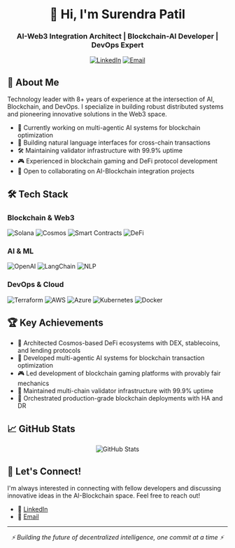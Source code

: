 <div align="center">
  <h1>👋 Hi, I'm Surendra Patil</h1>
  <h3>AI-Web3 Integration Architect | Blockchain-AI Developer | DevOps Expert</h3>
</div>

<p align="center">
  <a href="https://www.linkedin.com/in/surendrapatil1"><img src="https://img.shields.io/badge/LinkedIn-Connect-blue?style=for-the-badge&logo=linkedin" alt="LinkedIn"></a>
  <a href="mailto:meetsurendrapatil@gmail.com"><img src="https://img.shields.io/badge/Email-Contact-red?style=for-the-badge&logo=gmail" alt="Email"></a>
</p>

## 🚀 About Me

Technology leader with 8+ years of experience at the intersection of AI, Blockchain, and DevOps. I specialize in building robust distributed systems and pioneering innovative solutions in the Web3 space.

- 🔭 Currently working on multi-agentic AI systems for blockchain optimization
- 🌱 Building natural language interfaces for cross-chain transactions
- 🛠️ Maintaining validator infrastructure with 99.9% uptime
- 🎮 Experienced in blockchain gaming and DeFi protocol development
- 🤝 Open to collaborating on AI-Blockchain integration projects

## 🛠️ Tech Stack

### Blockchain & Web3
![Solana](https://img.shields.io/badge/Solana-black?style=flat-square&logo=solana)
![Cosmos](https://img.shields.io/badge/Cosmos-black?style=flat-square&logo=cosmos)
![Smart Contracts](https://img.shields.io/badge/Smart_Contracts-black?style=flat-square&logo=ethereum)
![DeFi](https://img.shields.io/badge/DeFi-black?style=flat-square&logo=bitcoin)

### AI & ML
![OpenAI](https://img.shields.io/badge/OpenAI-black?style=flat-square&logo=openai)
![LangChain](https://img.shields.io/badge/LangChain-black?style=flat-square)
![NLP](https://img.shields.io/badge/NLP-black?style=flat-square)

### DevOps & Cloud
![Terraform](https://img.shields.io/badge/Terraform-black?style=flat-square&logo=terraform)
![AWS](https://img.shields.io/badge/AWS-black?style=flat-square&logo=amazon-aws)
![Azure](https://img.shields.io/badge/Azure-black?style=flat-square&logo=microsoft-azure)
![Kubernetes](https://img.shields.io/badge/Kubernetes-black?style=flat-square&logo=kubernetes)
![Docker](https://img.shields.io/badge/Docker-black?style=flat-square&logo=docker)

## 🏆 Key Achievements

- 🎯 Architected Cosmos-based DeFi ecosystems with DEX, stablecoins, and lending protocols
- 🤖 Developed multi-agentic AI systems for blockchain transaction optimization
- 🎮 Led development of blockchain gaming platforms with provably fair mechanics
- 🔧 Maintained multi-chain validator infrastructure with 99.9% uptime
- 🚀 Orchestrated production-grade blockchain deployments with HA and DR

## 📈 GitHub Stats

<div align="center">
  <img src="https://github-readme-stats.vercel.app/api?username=surendra-patil&show_icons=true&count_private=true&hide_title=true&theme=radical" alt="GitHub Stats">
</div>

## 🤝 Let's Connect!

I'm always interested in connecting with fellow developers and discussing innovative ideas in the AI-Blockchain space. Feel free to reach out!

- 💼 [LinkedIn](https://www.linkedin.com/in/surendrapatil1)
- 📧 [Email](mailto:meetsurendrapatil@gmail.com)

---

<div align="center">
  <i>⚡ Building the future of decentralized intelligence, one commit at a time ⚡</i>
</div> 